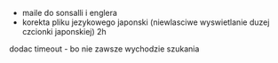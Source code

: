 - maile do sonsalli i englera
- korekta pliku jezykowego japonski (niewlasciwe wyswietlanie duzej czcionki japonskiej) 2h




dodac timeout - bo nie zawsze wychodzie szukania